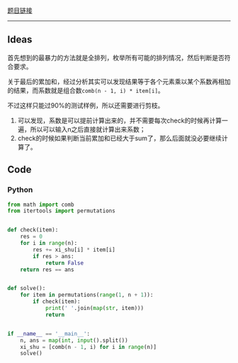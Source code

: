 [题目链接](http://lx.lanqiao.cn/problem.page?gpid=T2995)

---

## Ideas

首先想到的最暴力的方法就是全排列，枚举所有可能的排列情况，然后判断是否符合要求。

关于最后的累加和，经过分析其实可以发现结果等于各个元素乘以某个系数再相加的结果，而系数就是组合数`comb(n - 1, i) * item[i]`。

不过这样只能过90%的测试样例，所以还需要进行剪枝。

1. 可以发现，系数是可以提前计算出来的，并不需要每次check的时候再计算一遍，所以可以输入n之后直接就计算出来系数；
2. check的时候如果判断当前累加和已经大于sum了，那么后面就没必要继续计算了。

## Code

### Python

```python
from math import comb
from itertools import permutations


def check(item):
	res = 0
	for i in range(n):
		res += xi_shu[i] * item[i]
		if res > ans:
			return False
	return res == ans


def solve():
	for item in permutations(range(1, n + 1)):
		if check(item):
			print(' '.join(map(str, item)))
			return


if __name__ == '__main__':
	n, ans = map(int, input().split())
	xi_shu = [comb(n - 1, i) for i in range(n)]
	solve()
```